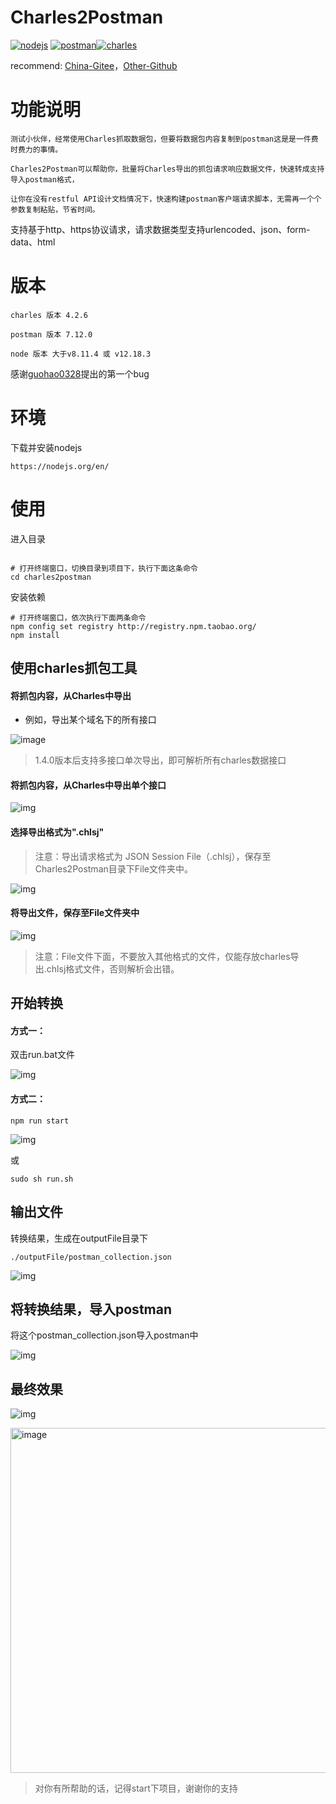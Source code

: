 # Charles2Postman

[![nodejs](https://img.shields.io/badge/nodejs-v8.11.4-blue.svg)](https://nodejs.org/en/blog/release/v8.11.4/) [![postman](https://img.shields.io/badge/postman-v7.1.12-orange.svg)](https://www.postman.com/downloads/)[![charles](https://img.shields.io/badge/charles-v4.2.6-yellow.svg)](https://www.charlesproxy.com/download/latest-release/)

recommend: [China-Gitee](https://gitee.com/liyinchi/Charles2Postman)，[Other-Github](https://github.com/liyinchigithub/Charles2Postman)


功能说明
===
```
测试小伙伴，经常使用Charles抓取数据包，但要将数据包内容复制到postman这是是一件费时费力的事情。

Charles2Postman可以帮助你，批量将Charles导出的抓包请求响应数据文件，快速转成支持导入postman格式，

让你在没有restful API设计文档情况下，快速构建postman客户端请求脚本，无需再一个个参数复制粘贴，节省时间。

```
支持基于http、https协议请求，请求数据类型支持urlencoded、json、form-data、html

版本
===

```
charles 版本 4.2.6

postman 版本 7.12.0

node 版本 大于v8.11.4 或 v12.18.3
```


感谢[guohao0328](https://github.com/guohao0328)提出的第一个bug

环境
===

下载并安装nodejs
```
https://nodejs.org/en/
```

使用
===

进入目录

```

# 打开终端窗口，切换目录到项目下，执行下面这条命令
cd charles2postman
```
安装依赖
```
# 打开终端窗口，依次执行下面两条命令
npm config set registry http://registry.npm.taobao.org/
npm install
```

使用charles抓包工具
---


#### 将抓包内容，从Charles中导出

* 例如，导出某个域名下的所有接口

![image](https://user-images.githubusercontent.com/19643260/198886853-de00b7c1-4237-4d1f-9534-25cd173619e0.png)

>1.4.0版本后支持多接口单次导出，即可解析所有charles数据接口


#### 将抓包内容，从Charles中导出单个接口

![img](./static/image/导出文件.jpg)

#### 选择导出格式为".chlsj"

>注意：导出请求格式为 JSON Session File（.chlsj），保存至Charles2Postman目录下File文件夹中。

![img](./static/image/导出文件到File.jpg)



#### 将导出文件，保存至File文件夹中

![img](./static/image/导出文件到File例子.jpg)

>注意：File文件下面，不要放入其他格式的文件，仅能存放charles导出.chlsj格式文件，否则解析会出错。

开始转换
---

#### 方式一：
双击run.bat文件

![img](./static/image/windows双击bat文件.jpg)

#### 方式二：

```
npm run start

```
![img](./static/image/开始转换.jpg)

或

```
sudo sh run.sh
```


输出文件
---

转换结果，生成在outputFile目录下

```
./outputFile/postman_collection.json
```
![img](./static/image/转换后文件输出位置.jpg)

将转换结果，导入postman
---

将这个postman_collection.json导入postman中

![img](./static/image/将postman_collection.json导入postman中.jpg)


最终效果
---
![img](./static/image/最终效果.jpg)

<img width="552" alt="image" src="https://user-images.githubusercontent.com/19643260/198886958-b57708b7-1fba-4c86-915e-b66e6ac48898.png">

>对你有所帮助的话，记得start下项目，谢谢你的支持
